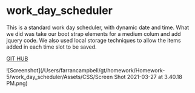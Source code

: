 # work_day_scheduler

This is a standard work day scheduler, with dynamic date and time. What we did was take our boot strap elements for a medium colum and add jquery code. We also used local storage techniques to allow the items added in each time slot to be saved. 


[GIT HUB](https://github.com/Farrancampbell/work_day_scheduler)

![Screenshot](/Users/farrancampbell/gt/homework/Homework-5/work_day_scheduler/Assets/CSS/Screen Shot 2021-03-27 at 3.40.18 PM.png)